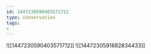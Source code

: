 ```yaml
---
id: 1447230590403571712
type: conversation
tags:
- 
---
```

![[1447230590403571712]]
![[1447230591682834433]]

